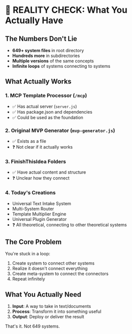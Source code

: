 # 🛑 REALITY CHECK: What You Actually Have

## The Numbers Don't Lie
- **649+ system files** in root directory
- **Hundreds more** in subdirectories  
- **Multiple versions** of the same concepts
- **Infinite loops** of systems connecting to systems

## What Actually Works

### 1. MCP Template Processor (`/mcp`)
- ✅ Has actual server (`server.js`)
- ✅ Has package.json and dependencies
- ✅ Could be used as the foundation

### 2. Original MVP Generator (`mvp-generator.js`)
- ✅ Exists as a file
- ❓ Not clear if it actually works

### 3. FinishThisIdea Folders
- ✅ Have actual content and structure
- ❓ Unclear how they connect

### 4. Today's Creations
- Universal Text Intake System
- Multi-System Router  
- Template Multiplier Engine
- Universal Plugin Generator
- ❓ All theoretical, connecting to other theoretical systems

## The Core Problem

You're stuck in a loop:
1. Create system to connect other systems
2. Realize it doesn't connect everything
3. Create meta-system to connect the connectors
4. Repeat infinitely

## What You Actually Need

1. **Input**: A way to take in text/documents
2. **Process**: Transform it into something useful
3. **Output**: Deploy or deliver the result

That's it. Not 649 systems.
